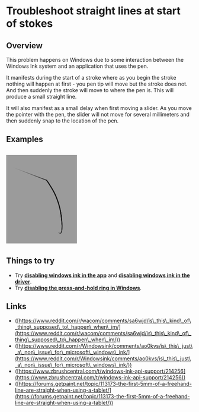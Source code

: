 # Troubleshoot straight lines at start of stokes

## Overview

This problem happens on Windows due to some interaction between the Windows Ink system and an application that uses the pen.&#x20;

It manifests during the start of a stroke where as you begin the stroke nothing will happen at first - you pen tip will move but the stroke does not. And then suddenly the stroke will move to where the pen is. This will produce a small straight line. &#x20;

It will also manifest as a small delay when first moving a slider. As you move the pointer with the pen, the slider will not move for several millimeters and then suddenly snap to the location of the pen.

## Examples

## ![](<../.gitbook/assets/image (404).png>)

## Things to try

* Try [**disabling windows ink in the app**](../guides/windows/windows-ink/configure-windows-ink-for-apps.md) and [**disabling windows ink in the driver**](../guides/windows/windows-ink/configure-windows-ink-in-the-tablet-driver.md).
* Try [**disabling the press-and-hold ring in Windows**](../guides/windows/disable-the-press-and-hold-ring-in-windows.md).

## Links

* ([https://www.reddit.com/r/wacom/comments/sa6wjd/is\_this\_kind\_of\_thing\_supposed\_to\_happen\_when\_im/](https://www.reddit.com/r/wacom/comments/sa6wjd/is\_this\_kind\_of\_thing\_supposed\_to\_happen\_when\_im/))
* ([https://www.reddit.com/r/Windowsink/comments/ao0kvs/is\_this\_just\_a\_non\_issue\_for\_microsoft\_windows\_ink/](https://www.reddit.com/r/Windowsink/comments/ao0kvs/is\_this\_just\_a\_non\_issue\_for\_microsoft\_windows\_ink/))
* ([https://www.zbrushcentral.com/t/windows-ink-api-support/214256](https://www.zbrushcentral.com/t/windows-ink-api-support/214256))
* ([https://forums.getpaint.net/topic/113173-the-first-5mm-of-a-freehand-line-are-straight-when-using-a-tablet/](https://forums.getpaint.net/topic/113173-the-first-5mm-of-a-freehand-line-are-straight-when-using-a-tablet/))

